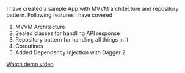 

I have created a sample App with MVVM architecture and repository pattern. Following features I have covered
 1. MVVM Architecture
 2. Sealed classes for handling API response
 3. Repository pattern for handling all things in it
 4. Coroutines  
 5. Added Dependency Injection with Dagger 2 

[Watch demo video](/Users/a.r/Desktop/untitled.webm)

